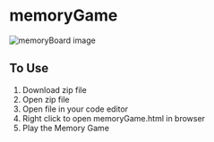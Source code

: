 # memoryGame

![memoryBoard image](image/memoryBoard.png)

## To Use

1. Download zip file
2. Open zip file
3. Open file in your code editor
4. Right click to open memoryGame.html in browser
5. Play the Memory Game
